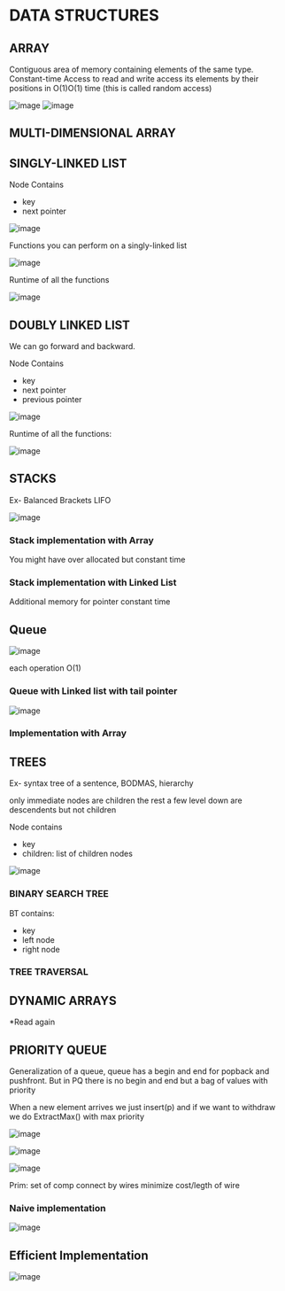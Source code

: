 # DATA STRUCTURES

## ARRAY

Contiguous area of memory containing elements of the same type. 
Constant-time Access to read and write
access its elements by their positions in O(1)O(1) time (this is called random access)


![image](https://user-images.githubusercontent.com/47843009/117512756-3d969f00-af5e-11eb-96e7-465a28532ef7.png)
![image](https://user-images.githubusercontent.com/47843009/117522531-fde1ae80-af81-11eb-9168-58597a4cc5fb.png)

## MULTI-DIMENSIONAL ARRAY

## SINGLY-LINKED LIST

Node Contains
- key
- next pointer

![image](https://user-images.githubusercontent.com/47843009/117522632-87917c00-af82-11eb-85e5-45e19ebe081b.png)

Functions you can perform on a singly-linked list

![image](https://user-images.githubusercontent.com/47843009/117522754-2027fc00-af83-11eb-9633-903e65e1cd99.png)

Runtime of all the functions

![image](https://user-images.githubusercontent.com/47843009/117522941-16eb5f00-af84-11eb-8b81-cd95fdffde76.png)

## DOUBLY LINKED LIST

We can go forward and backward.

Node Contains
- key
- next pointer
- previous pointer

![image](https://user-images.githubusercontent.com/47843009/117523252-d391f000-af85-11eb-9f8f-089a21dc8cb0.png)

Runtime of all the functions:

![image](https://user-images.githubusercontent.com/47843009/117523287-06d47f00-af86-11eb-869b-7439cd34e217.png)

## STACKS

Ex- Balanced Brackets
LIFO

![image](https://user-images.githubusercontent.com/47843009/117546863-9fa4e200-affa-11eb-8037-3a754b73c010.png)


### Stack implementation with Array

You might have over allocated
but constant time

### Stack implementation with Linked List

Additional memory for pointer
constant time

## Queue

![image](https://user-images.githubusercontent.com/47843009/117546938-f14d6c80-affa-11eb-9571-f467b932808a.png)

each operation O(1)

### Queue with Linked list with tail pointer

![image](https://user-images.githubusercontent.com/47843009/117547011-45f0e780-affb-11eb-9904-d253932dc977.png)


### Implementation with Array


## TREES

Ex- syntax tree of a sentence, BODMAS, hierarchy

only immediate nodes are children the rest a few level down are descendents but not children

Node contains
- key
- children: list of children nodes


![image](https://user-images.githubusercontent.com/47843009/117547371-44c0ba00-affd-11eb-8926-f08cc7a295f7.png)


### BINARY SEARCH TREE

BT contains:
- key
- left node
- right node

### TREE TRAVERSAL

## DYNAMIC ARRAYS

*Read again

## PRIORITY QUEUE

Generalization of a queue, queue has a begin and end for popback and pushfront. 
But in PQ there is no begin and end but a bag of values with priority

When a new element arrives we just insert(p) and if we want to withdraw we do ExtractMax() with max priority

![image](https://user-images.githubusercontent.com/47843009/117550691-95411300-b00f-11eb-9cae-5964a523d766.png)

![image](https://user-images.githubusercontent.com/47843009/117550882-c1a95f00-b010-11eb-81a4-d41ab14293c6.png)

![image](https://user-images.githubusercontent.com/47843009/117550909-e30a4b00-b010-11eb-9aac-54f454a71a60.png)


Prim: set of comp connect by wires minimize cost/legth of wire

### Naive implementation

![image](https://user-images.githubusercontent.com/47843009/117551021-89565080-b011-11eb-96ee-171f0c72f779.png)


## Efficient Implementation

![image](https://user-images.githubusercontent.com/47843009/117551163-5f515e00-b012-11eb-9f72-9f5f833adcbf.png)


